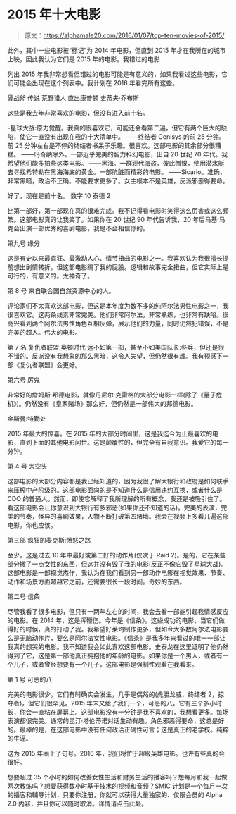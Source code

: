 # 2015 年十大电影

> 原文：<https://alphamale20.com/2016/01/07/top-ten-movies-of-2015/>

此外，其中一些电影被“标记”为 2014 年电影，但直到 2015 年才在我所在的城市上映，因此我认为它们是 2015 年的电影。我错过的电影

列出 2015 年我非常想看但错过的电影可能是有意义的，如果我看过这些电影，它们可能会出现在这个列表中。我计划在 2016 年看完所有这些。

骨战斧
传说
荒野猎人
直出康普顿
史蒂夫·乔布斯

这些是我去年非常喜欢的电影，但没有进入前十名。

-星球大战:原力觉醒。我真的很喜欢它，可能还会看第二遍，但它有两个巨大的缺陷，使它一直没有出现在我的十大清单中。
——终结者 Genisys 的前 25 分钟。前 25 分钟左右是不停的终结者书呆子乐趣。很喜欢。这部电影的其余部分很糟糕。
——玛奇纳除外。一部近乎完美的智力科幻电影，出自 20 世纪 70 年代。我希望他们能多拍些这类电影。
——黑海。一群现代海盗，彼此憎恨，使用潜水艇去寻找希特勒在黑海海底的黄金。一部肮脏而精彩的电影。
——Sicario。准确，非常黑暗，政治不正确。不能要求更多了。女主根本不是英雄，反派邪恶得要命。

好了，现在是前十名。
数字 10
泰德 2

比第一部好，第一部现在真的很难完成。我不记得看电影时笑得这么厉害或这么频繁。这部电影真的让我笑了。如果你在 20 世纪 90 年代告诉我，20 年后马基·马克会出演一部优秀的喜剧电影，我是不会相信你的。

第九号
缘分

这是有史以来最疯狂、最激动人心、情节扭曲的电影之一。我喜欢认为我很擅长提前想出剧情转折，但这部电影踢了我的屁股。逻辑和故事完全扭曲，但它实际上是可行的，有意义的。太神奇了。

第 8 号
来自联合国自然资源中心的人。

评论家们不太喜欢这部电影，但这是本年度为数不多的纯阿尔法男性电影之一，我很喜欢它。这两条线索非常完美。他们非常阿尔法，非常熟练，也非常有缺陷。很高兴看到两个阿尔法男性角色互相反弹，展示他们的力量，同时仍然犯错误，不是完美的超人。伟大的电影。

第 7 名
复仇者联盟:奥顿时代 远不如第一部，甚至不如美国队长:冬兵，但还是很不错的。反派没有我想象的那么黑暗，这令人失望，但仍然很有趣。我有预感下一部《复仇者联盟》会更好。

第六号
厉鬼

非常好的詹姆斯·邦德电影，就像丹尼尔·克雷格的大部分电影一样(除了《量子危机》)。仍然没有《皇家赌场》那么好，但仍然是一部伟大的邦德电影。

金斯曼:特勤处

2015 年最大的惊喜。在 2015 年的大部分时间里，这是我迄今为止最喜欢的电影，直到下面的其他电影问世。这是颠覆性的，但完全有自我意识。我爱它的每一分钟。

第 4 号
大空头

这部电影的大部分内容都是我已经知道的，因为我很了解大银行和政府是如何联手来压榨中产阶级的。这部电影面向的是不知道什么是信用违约互换，或者什么是 CDO 的普通人。然而，即使它解释了我所理解的所有概念，我还是被吸引住了。看这部电影会让你意识到大银行有多邪恶(如果你还不知道的话)。完美的表演，完美的节奏，怪异的喜剧效果，人物不断打破第四堵墙。我会在视频上多看几遍这部电影。你也应该。

第三部
疯狂的麦克斯:愤怒之路

至少，这是过去 10 年中最好或第二好的动作片(仅次于 Raid 2)。是的，它在某些部分撒了一点女性的东西，但这并没有毁了我的电影(反正不像它毁了星球大战)。这部电影是一部视觉杰作，我认为在我们看到另一部动作电影在视觉效果、节奏、动作和场景方面超越它之前，还需要很长一段时间。奇妙的东西。

第二号
信条

尽管我看了很多电影，但只有一两年左右的时间，我会去看一部能引起我情感反应的电影。在 2014 年，这是挥鞭伤。今年是《信条》。这些成功的电影，当它们做得好的时候，真的打动了我。我希望好莱坞制作更多，但如今大多数阿尔法电影要么是无脑动作片，要么是阿尔法女性电影。《信条》是我多年来看过的唯一一部让我真的想哭的电影。我不知道我会如此喜欢这部电影。史泰龙在这里证明了他仍然得到了它，这是第一部他真正拥抱他的年龄的电影。如果你是一个男人，或者有一个儿子，或者曾经想要有一个儿子，这部电影是强制性观看在我看来。

第 1 号
可恶的八

完美的电影很少。它们有时确实会发生，几乎是偶然的(虎胆龙威，终结者 2，掠夺者)，但它们很罕见。2015 年末又给了我们一个，可恶的八。它有三个多小时长，你会一直粘在屏幕上。这部电影没有一分钟是我不喜欢的，我想看更多。每场表演都很完美。通常的昆汀·塔伦蒂诺对话生动有趣。角色邪恶得要命，这总是好的。最棒的是，在这部电影中没有任何政治正确性可言；这是真正的老学校。纯粹的牛逼。

这为 2015 年画上了句号。2016 年，我们将忙于超级英雄电影。也许有些真的会很好。

想要超过 35 个小时的如何改善女性生活和财务生活的播客吗？想每月和我一起做两次教练吗？想要获得数小时基于技术的视频和音频？SMIC 计划是一个每月一次的播客和辅导计划，只要你注册，你就可以获得大量独家的、仅限会员的 Alpha 2.0 内容，并且你可以随时取消。详情请点击此处。